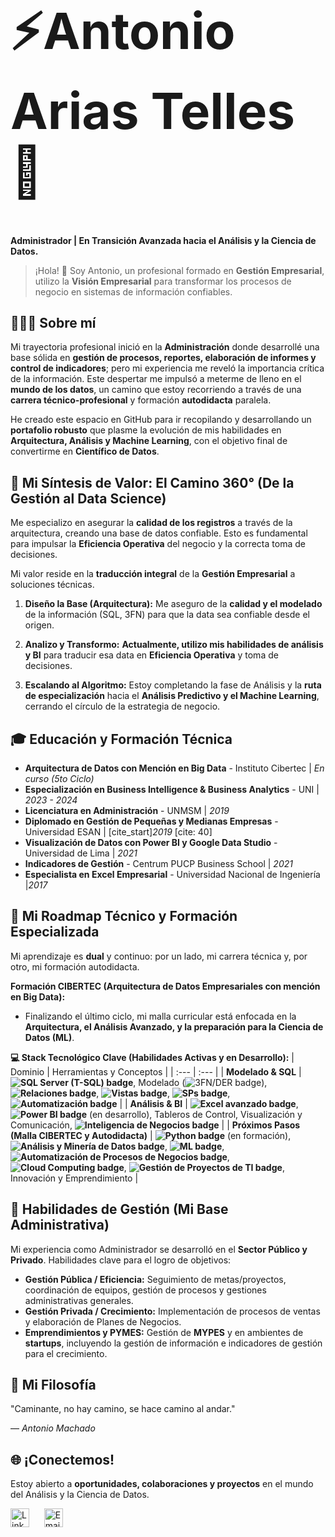 <div align="left">
  <h1 style="font-size: 80px;">⚡Antonio Arias Telles 💼</h1>
  </div>

**Administrador | En Transición Avanzada hacia el Análisis y la Ciencia de Datos.**

> ¡Hola! 👋 Soy Antonio, un profesional formado en **Gestión Empresarial**, utilizo la **Visión Empresarial** para transformar los procesos de negocio en sistemas de información confiables.

👨🏻‍💼 Sobre mí
---
Mi trayectoria profesional inició en la **Administración** donde desarrollé una base sólida en **gestión de procesos, reportes, elaboración de informes y control de indicadores**; pero mi experiencia me reveló la importancia crítica de la información. Este despertar me impulsó a meterme de lleno en el **mundo de los datos**, un camino que estoy recorriendo a través de una **carrera técnico-profesional** y formación **autodidacta** paralela.

He creado este espacio en GitHub para ir recopilando y desarrollando un **portafolio robusto** que plasme la evolución de mis habilidades en **Arquitectura, Análisis y Machine Learning**, con el objetivo final de convertirme en **Científico de Datos**.


🧠 Mi Síntesis de Valor: El Camino 360° (De la Gestión al Data Science)
---
Me especializo en asegurar la **calidad de los registros** a través de la arquitectura, creando una base de datos confiable. Esto es fundamental para impulsar la **Eficiencia Operativa** del negocio y la correcta toma de decisiones.

Mi valor reside en la **traducción integral** de la **Gestión Empresarial** a soluciones técnicas.

1.  **Diseño la Base (Arquitectura):** Me aseguro de la **calidad y el modelado** de la información (SQL, 3FN) para que la data sea confiable desde el origen.

2.  **Analizo y Transformo:** **Actualmente, utilizo mis habilidades de análisis y BI** para traducir esa data en **Eficiencia Operativa** y toma de decisiones.

3.  **Escalando al Algoritmo:** Estoy completando la fase de Análisis y la **ruta de especialización** hacia el **Análisis Predictivo y el Machine Learning**, cerrando el círculo de la estrategia de negocio.

🎓 Educación y Formación Técnica
---

* **Arquitectura de Datos con Mención en Big Data** - Instituto Cibertec | *En curso (5to Ciclo)*
* **Especialización en Business Intelligence & Business Analytics** - UNI | *2023 - 2024*
* **Licenciatura en Administración** - UNMSM | *2019* 
* **Diplomado en Gestión de Pequeñas y Medianas Empresas** - Universidad ESAN | [cite_start]*2019* [cite: 40]
* **Visualización de Datos con Power BI y Google Data Studio** - Universidad de Lima | *2021*
* **Indicadores de Gestión** - Centrum PUCP Business School | *2021* 
* **Especialista en Excel Empresarial** - Universidad Nacional de Ingeniería |*2017*


🚀 Mi Roadmap Técnico y Formación Especializada
---
Mi aprendizaje es **dual** y continuo: por un lado, mi carrera técnica y, por otro, mi formación autodidacta.

**Formación CIBERTEC (Arquitectura de Datos Empresariales con mención en Big Data):**
* Finalizando el último ciclo, mi malla curricular está enfocada en la **Arquitectura, el Análisis Avanzado, y la preparación para la Ciencia de Datos (ML)**.

**💻 Stack Tecnológico Clave (Habilidades Activas y en Desarrollo):**
| Dominio | Herramientas y Conceptos |
| :--- | :--- |
| **Modelado & SQL** | **<img src="https://img.shields.io/badge/SQL_Server_(T--SQL)-CC2927?style=flat-square&logo=microsoft-sql-server&logoColor=white" alt="SQL Server (T-SQL) badge" />**, Modelado (<img src="https://img.shields.io/badge/3FN/DER-005C8A?style=flat-square" alt="3FN/DER badge" />), **<img src="https://img.shields.io/badge/Relaciones-005C8A?style=flat-square" alt="Relaciones badge" />**, **<img src="https://img.shields.io/badge/Vistas_(Views)-005C8A?style=flat-square" alt="Vistas badge" />**, **<img src="https://img.shields.io/badge/SPs_(Procedimientos_Alm.)-005C8A?style=flat-square" alt="SPs badge" />**, **<img src="https://img.shields.io/badge/Automatización-6C757D?style=flat-square" alt="Automatización badge" />** |
| **Análisis & BI** | **<img src="https://img.shields.io/badge/Excel_avanzado_(Pivot/Tablas)-0C4010?style=flat-square&logo=microsoftexcel&logoColor=white" alt="Excel avanzado badge" />**, **<img src="https://img.shields.io/badge/Power_BI-F2C811?style=flat-square&logo=power-bi&logoColor=black" alt="Power BI badge" />** (en desarrollo), Tableros de Control, Visualización y Comunicación, **<img src="https://img.shields.io/badge/Inteligencia_de_Negocios-008080?style=flat-square" alt="Inteligencia de Negocios badge" />** |
| **Próximos Pasos (Malla CIBERTEC y Autodidacta)** | **<img src="https://img.shields.io/badge/Python-3776AB?style=flat-square&logo=python&logoColor=white" alt="Python badge" />** (en formación), **<img src="https://img.shields.io/badge/Análisis_y_Minería_de_Datos-5A2C87?style=flat-square" alt="Análisis y Minería de Datos badge" />**, **<img src="https://img.shields.io/badge/Sistemas_de_Aprendizaje_Automático_(ML)-FF6600?style=flat-square&logo=scikit-learn&logoColor=white" alt="ML badge" />**, **<img src="https://img.shields.io/badge/Automatización_de_Procesos_de_Negocios-4B0082?style=flat-square" alt="Automatización de Procesos de Negocios badge" />**, **<img src="https://img.shields.io/badge/Soluciones_Cloud_Computing-232F3E?style=flat-square&logo=amazon-aws&logoColor=white" alt="Cloud Computing badge" />**, **<img src="https://img.shields.io/badge/Gestión_de_Proyectos_de_TI-0052CC?style=flat-square&logo=jira&logoColor=white" alt="Gestión de Proyectos de TI badge" />**, Innovación y Emprendimiento |

🤝 Habilidades de Gestión (Mi Base Administrativa)
---
Mi experiencia como Administrador se desarrolló en el **Sector Público y Privado**. Habilidades clave para el logro de objetivos:

* **Gestión Pública / Eficiencia:** Seguimiento de metas/proyectos, coordinación de equipos, gestión de procesos y gestiones administrativas generales.
* **Gestión Privada / Crecimiento:** Implementación de procesos de ventas y elaboración de Planes de Negocios.
* **Emprendimientos y PYMES:** Gestión de **MYPES** y en ambientes de **startups**, incluyendo la gestión de información e indicadores de gestión para el crecimiento.

💭 Mi Filosofía
---
"Caminante, no hay camino, se hace camino al andar." 

— *Antonio Machado*

🌐 ¡Conectemos!
---
Estoy abierto a **oportunidades, colaboraciones y proyectos** en el mundo del Análisis y la Ciencia de Datos.

<p>
  <a href="https://www.linkedin.com/in/antonio-arias-telles" style="text-decoration: none;" target="_blank">
    <img src="https://skillicons.dev/icons?i=linkedin" height="30" alt="LinkedIn logo" />
  </a>
  &nbsp;&nbsp;&nbsp;&nbsp;
  <a href="mailto:antonioarte94@gmail.com" style="text-decoration: none;" target="_blank">
    <img src="https://skillicons.dev/icons?i=gmail" height="30" alt="Email logo" />
  </a>
</p>
